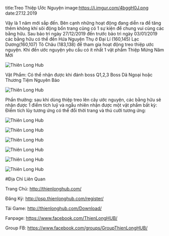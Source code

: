 title:Treo Thiệp Ước Nguyện
image:https://i.imgur.com/4bggH0J.png
date:27.12.2019

Vậy là 1 năm mới sắp đến.
Bên cạnh những hoạt động đang diễn ra để tăng thêm không khí sôi động bổn trang cũng có 1 sự kiện  để chung vui cùng các bằng hữu.
Sau bảo trì ngày 27/12/2019 đến trước bảo trì ngày 03/01/2019 các bằng hữu có thể đến Hứa Nguyện Thụ ở Đại Lí (160,145) Lạc Dương(160,107) Tô Châu (183,138) để tham gia hoạt động treo thiệp ước nguyện.
Khi đến ước nguyện yêu cầu có ít nhất 1 vật phẩm Thiệp Mừng Năm Mới

![Thiên Long Hub](https://i.imgur.com/4bggH0J.png)

Vật Phẩm: Có thể nhận được khi đánh boss Q1,2,3 Boss Dã Ngoại hoặc Thương Tiệm Nguyên Bảo

![Thiên Long Hub](https://i.imgur.com/CPiOSTD.png)

Phần thưởng: sau khi dùng thiệp treo lên cây ước nguyện, các bằng hữu sẽ nhận được 1 điểm tích luỹ và ngẫu nhiên nhận được một vật phẩm bất kỳ:
Điểm tích lũy tương ứng có thể đổi thời trang và thú cưỡi tương ứng:

![Thiên Long Hub](https://i.imgur.com/uNd9AFU.png)

![Thiên Long Hub](https://i.imgur.com/IVwL7Tt.png)

![Thiên Long Hub](https://i.imgur.com/xpAUyWn.png)

![Thiên Long Hub](https://i.imgur.com/d5sWmcL.png)

![Thiên Long Hub](https://i.imgur.com/MX2jMwp.png)

![Thiên Long Hub](https://i.imgur.com/xyBgn9K.png)


#Địa Chỉ Liên Quan

Trang Chủ: http://thienlonghub.com/

Đăng Ký: http://psp.thienlonghub.com/register/

Tải Game: http://thienlonghub.com/Download/

Fanpage: https://www.facebook.com/ThienLongHUB/

Group FB: https://www.facebook.com/groups/GroupThienLongHUB/
